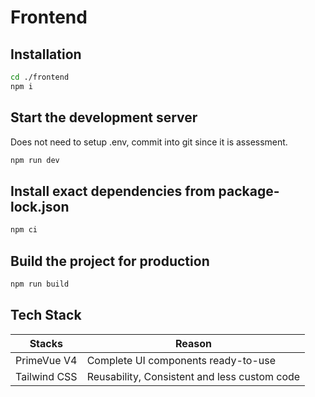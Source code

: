 # Frontend

## Installation

```bash
cd ./frontend
npm i
```

## Start the development server

Does not need to setup .env, commit into git since it is assessment.

```bash
npm run dev
```

## Install exact dependencies from package-lock.json

```bash
npm ci
```

## Build the project for production

```bash
npm run build
```

## Tech Stack

| Stacks       | Reason                                       |
| ------------ | -------------------------------------------- |
| PrimeVue V4  | Complete UI components ready-to-use          |
| Tailwind CSS | Reusability, Consistent and less custom code |
